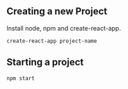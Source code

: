 ## Creating a new Project
Install node, npm and create-react-app.
```
create-react-app project-name
```
## Starting a project
```
npm start
```
